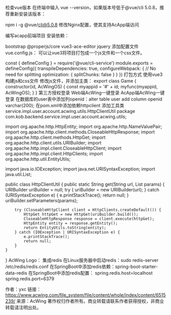 检查vue版本
在终端中输入 vue --version，如果版本号低于@vue/cli 5.0.8，推荐重新安装该版本：

npm i -g @vue/cli@5.0.8
修改Nginx配置，使其支持AcApp端访问


编写acapp前端项目
安装依赖：

bootstrap
@properjs/core
vue3-ace-editor
jquery
添加配置文件vue.config.js：
可以让vue3将项目打包成一个js文件和一个css文件。

const { defineConfig } = require('@vue/cli-service')
module.exports = defineConfig({
  transpileDependencies: true,
  configureWebpack: {
    // No need for splitting
    optimization: {
      splitChunks: false
    }
  }
})
打包方式
使用vue3构建js和css文件
修改js文件，并添加主类：
export class Game {
  constructor(id, AcWingOS) {
    const myappid = '#' + id;
    myfunc(myappid, AcWingOS);
  }
}
第三方授权登录
Web端AcWing一键登录
AcApp端AcWing一键登录
在数据库的user表中添加列openid：alter table user add column openid varchar(200);
在pom.xml中添加依赖httpclient
添加工具类service.impl.user.account.acwing.utils.HttpClientUtil
package com.kob.backend.service.impl.user.account.acwing.utils;

import org.apache.http.HttpEntity;
import org.apache.http.NameValuePair;
import org.apache.http.client.methods.CloseableHttpResponse;
import org.apache.http.client.methods.HttpGet;
import org.apache.http.client.utils.URIBuilder;
import org.apache.http.impl.client.CloseableHttpClient;
import org.apache.http.impl.client.HttpClients;
import org.apache.http.util.EntityUtils;

import java.io.IOException;
import java.net.URISyntaxException;
import java.util.List;

public class HttpClientUtil {
    public static String get(String url, List<NameValuePair> params) {
        URIBuilder uriBuilder = null;
        try {
            uriBuilder = new URIBuilder(url);
        } catch (URISyntaxException e) {
            e.printStackTrace();
            return null;
        }
        uriBuilder.setParameters(params);

        try (CloseableHttpClient client = HttpClients.createDefault()) {
            HttpGet httpGet = new HttpGet(uriBuilder.build());
            CloseableHttpResponse response = client.execute(httpGet);
            HttpEntity entity = response.getEntity();
            return EntityUtils.toString(entity);
        } catch (IOException | URISyntaxException e) {
            e.printStackTrace();
            return null;
        }
    }
}
AcWing Logo：
集成redis
在Linux服务器中启动redis：sudo redis-server /etc/redis/redis.conf
在SpringBoot中添加redis依赖：spring-boot-starter-data-redis
在SpringBoot中添加redis配置：
spring.redis.host=localhost
spring.redis.port=6379

作者：yxc
链接：https://www.acwing.com/file_system/file/content/whole/index/content/6515239/
来源：AcWing
著作权归作者所有。商业转载请联系作者获得授权，非商业转载请注明出处。